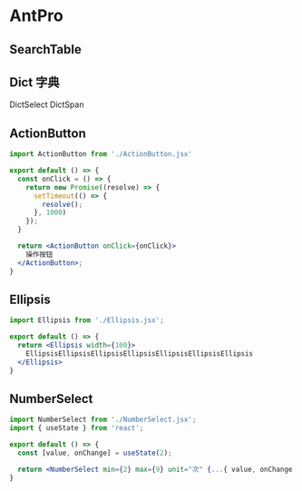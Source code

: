 # AntPro

## SearchTable
<code src='./SearchTable/demo.jsx'></code>

## Dict 字典
DictSelect DictSpan

<code id='dict' src='./Dict/demo.jsx'></code>

## ActionButton
```jsx
import ActionButton from './ActionButton.jsx'

export default () => {
  const onClick = () => {
    return new Promise((resolve) => {
      setTimeout(() => {
        resolve();
      }, 1000)
    });
  }

  return <ActionButton onClick={onClick}>
    操作按钮
  </ActionButton>;
}
```

## Ellipsis
```jsx
import Ellipsis from './Ellipsis.jsx';

export default () => {
  return <Ellipsis width={100}>
    EllipsisEllipsisEllipsisEllipsisEllipsisEllipsisEllipsis
  </Ellipsis>
}
```

## NumberSelect
```jsx
import NumberSelect from './NumberSelect.jsx';
import { useState } from 'react';

export default () => {
  const [value, onChange] = useState(2);

  return <NumberSelect min={2} max={9} unit="次" {...{ value, onChange }} />
}
```
